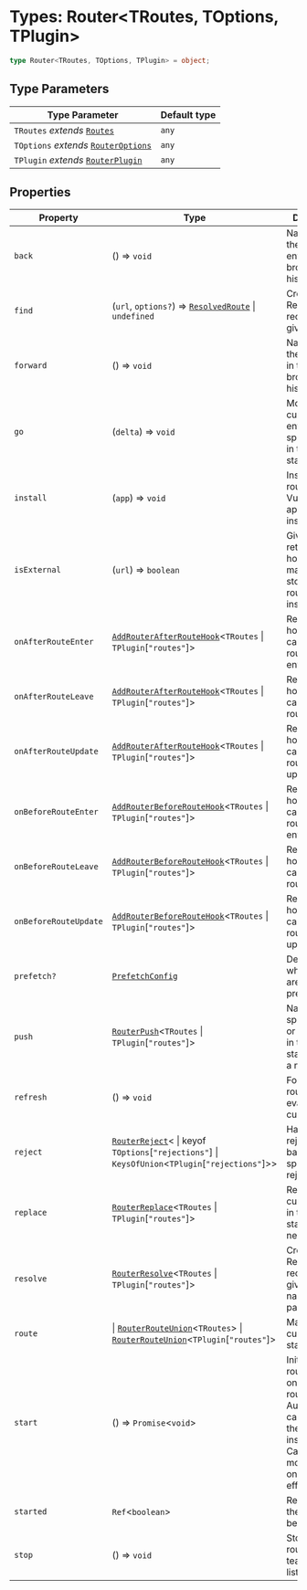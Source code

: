 # Types: Router\<TRoutes, TOptions, TPlugin\>

```ts
type Router<TRoutes, TOptions, TPlugin> = object;
```

## Type Parameters

| Type Parameter | Default type |
| ------ | ------ |
| `TRoutes` *extends* [`Routes`](Routes.md) | `any` |
| `TOptions` *extends* [`RouterOptions`](RouterOptions.md) | `any` |
| `TPlugin` *extends* [`RouterPlugin`](RouterPlugin.md) | `any` |

## Properties

| Property | Type | Description |
| ------ | ------ | ------ |
| <a id="back"></a> `back` | () => `void` | Navigates to the previous entry in the browser's history stack. |
| <a id="find"></a> `find` | (`url`, `options?`) => [`ResolvedRoute`](ResolvedRoute.md) \| `undefined` | Creates a ResolvedRoute record for a given URL. |
| <a id="forward"></a> `forward` | () => `void` | Navigates to the next entry in the browser's history stack. |
| <a id="go"></a> `go` | (`delta`) => `void` | Moves the current history entry to a specific point in the history stack. |
| <a id="install"></a> `install` | (`app`) => `void` | Installs the router into a Vue application instance. |
| <a id="isexternal"></a> `isExternal` | (`url`) => `boolean` | Given a URL, returns true if host does not match host stored on router instance |
| <a id="onafterrouteenter"></a> `onAfterRouteEnter` | [`AddRouterAfterRouteHook`](AddRouterAfterRouteHook.md)\<`TRoutes` \| `TPlugin`\[`"routes"`\]\> | Registers a hook to be called after a route is entered. |
| <a id="onafterrouteleave"></a> `onAfterRouteLeave` | [`AddRouterAfterRouteHook`](AddRouterAfterRouteHook.md)\<`TRoutes` \| `TPlugin`\[`"routes"`\]\> | Registers a hook to be called after a route is left. |
| <a id="onafterrouteupdate"></a> `onAfterRouteUpdate` | [`AddRouterAfterRouteHook`](AddRouterAfterRouteHook.md)\<`TRoutes` \| `TPlugin`\[`"routes"`\]\> | Registers a hook to be called after a route is updated. |
| <a id="onbeforerouteenter"></a> `onBeforeRouteEnter` | [`AddRouterBeforeRouteHook`](AddRouterBeforeRouteHook.md)\<`TRoutes` \| `TPlugin`\[`"routes"`\]\> | Registers a hook to be called before a route is entered. |
| <a id="onbeforerouteleave"></a> `onBeforeRouteLeave` | [`AddRouterBeforeRouteHook`](AddRouterBeforeRouteHook.md)\<`TRoutes` \| `TPlugin`\[`"routes"`\]\> | Registers a hook to be called before a route is left. |
| <a id="onbeforerouteupdate"></a> `onBeforeRouteUpdate` | [`AddRouterBeforeRouteHook`](AddRouterBeforeRouteHook.md)\<`TRoutes` \| `TPlugin`\[`"routes"`\]\> | Registers a hook to be called before a route is updated. |
| <a id="prefetch"></a> `prefetch?` | [`PrefetchConfig`](PrefetchConfig.md) | Determines what assets are prefetched. |
| <a id="push"></a> `push` | [`RouterPush`](RouterPush.md)\<`TRoutes` \| `TPlugin`\[`"routes"`\]\> | Navigates to a specified path or route object in the history stack, adding a new entry. |
| <a id="refresh"></a> `refresh` | () => `void` | Forces the router to re-evaluate the current route. |
| <a id="reject"></a> `reject` | [`RouterReject`](RouterReject.md)\< \| keyof `TOptions`\[`"rejections"`\] \| `KeysOfUnion`\<`TPlugin`\[`"rejections"`\]\>\> | Handles route rejection based on a specified rejection type. |
| <a id="replace"></a> `replace` | [`RouterReplace`](RouterReplace.md)\<`TRoutes` \| `TPlugin`\[`"routes"`\]\> | Replaces the current entry in the history stack with a new one. |
| <a id="resolve"></a> `resolve` | [`RouterResolve`](RouterResolve.md)\<`TRoutes` \| `TPlugin`\[`"routes"`\]\> | Creates a ResolvedRoute record for a given route name and params. |
| <a id="route"></a> `route` | \| [`RouterRouteUnion`](RouterRouteUnion.md)\<`TRoutes`\> \| [`RouterRouteUnion`](RouterRouteUnion.md)\<`TPlugin`\[`"routes"`\]\> | Manages the current route state. |
| <a id="start"></a> `start` | () => `Promise`\<`void`\> | Initializes the router based on the initial route. Automatically called when the router is installed. Calling this more than once has no effect. |
| <a id="started"></a> `started` | `Ref`\<`boolean`\> | Returns true if the router has been started. |
| <a id="stop"></a> `stop` | () => `void` | Stops the router and teardown any listeners. |
